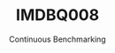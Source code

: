 ---
layout: default
title: IMDBQ008
subtitle: Continuous Benchmarking
selected: IMDB
expanded: Benchmarking
benchmark: /individual_results/IMDBQ008.html
---